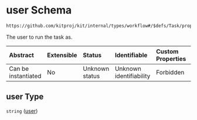 # user Schema

```txt
https://github.com/kitproj/kit/internal/types/workflow#/$defs/Task/properties/user
```

The user to run the task as.

| Abstract            | Extensible | Status         | Identifiable            | Custom Properties | Additional Properties | Access Restrictions | Defined In                                                                      |
| :------------------ | :--------- | :------------- | :---------------------- | :---------------- | :-------------------- | :------------------ | :------------------------------------------------------------------------------ |
| Can be instantiated | No         | Unknown status | Unknown identifiability | Forbidden         | Allowed               | none                | [workflow.schema.json\*](../../out/workflow.schema.json "open original schema") |

## user Type

`string` ([user](workflow-defs-task-properties-user.md))
